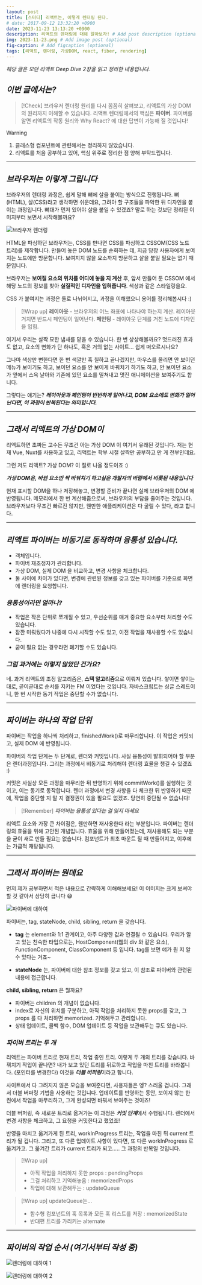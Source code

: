 ```yaml
---
layout: post
title: [스터디] 리액트는, 이렇게 렌더링 된다.
# date: 2017-09-12 13:32:20 +0900
date: 2023-11-23 13:13:20 +0900
description: 리액트의 렌더링에 대해 알아보자! # Add post description (optional)
img: 2023-11-23.png # Add image post (optional)
fig-caption: # Add figcaption (optional)
tags: [리액트, 렌더링, 가상DOM, react, fiber, rendering]
---
```


*해당 글은 모던 리액트 Deep Dive 2장을 읽고 정리한 내용입니다.* 

## *이번 글에서는?*

> [!Check]
> 브라우저 렌더링 원리를 다시 꼼꼼히 살펴보고, 리액트의 가상 DOM 의 원리까지 이해할 수 있습니다.
> 리액트 렌더링에서의 핵심은 **파이버**. 파이버를 알면 리액트의 작동 원리와 Why React? 에 대한 답변이 가능해 질 것입니다!

> [!Warning]
> 1.  클래스형 컴포넌트에 관련해서는 정리하지 않았습니다.
> 2. 리액트를 처음 공부하고 있어, 핵심 위주로 정리한 점 양해 부탁드립니다. 


---

## *브라우저는 이렇게 그립니다*

브라우저의 렌더링 과정은, 쉽게 말해 뼈에 살을 붙이는 방식으로 진행됩니다.
뼈(HTML), 살(CSS)라고 생각하면 쉬운데요, 그려야 할 구조들을 파악한 뒤 디자인을 붙이는 과정입니다.
뼈대가 먼저 있어야 살을 붙일 수 있겠죠? 말로 하는 것보단 정리된 이미지부터 보면서 시작해볼까요?


 ![브라우저 렌더링]({{site.baseurl}}/assets/img/browser-rendering.png)

HTML을 파싱하던 브라우저는, CSS를 만나면 CSS를 파싱하고 CSSOM(CSS 노드 트리)를 제작합니다.
만들어 놓은 DOM 노드를 순회하는 데, 지금 당장 사용자에게 보여지는 노드에만 방문합니다.
보여지지 않을 요소까지 방문하고 살을 붙일 필요는 없기 때문입니다.

브라우저는 **보여질 요소의 위치를 어디에 놓을 지 계산** 후, 앞서 만들어 둔 CSSOM 에서 해당 노드의 정보를 찾아 **실질적인 디자인을 입혀줍니다**. 색상과 같은 스타일링을요.

CSS 가 붙여지는 과정은 둘로 나뉘어지고, 과정을 이해했으니 용어를 정리해봅시다 :)


> [!Wrap up]
> **레이아웃** - 브라우저의 어느 좌표에 나타나야 하는지 계산. 레이아웃 거치면 반드시 페인팅이 일어난다.
**페인팅** - 레이아웃 단계를 거친 노드에 디자인을 입힘.

여기서 우리는 살짝 묘한 냄새를 맡을 수 있습니다. 한 번 상상해볼까요?
멋드러진 효과도 없고, 요소의 변화가 단 하나도, 혹은 거의 없는 사이트... 쉽게 떠오르시나요?

그나마 색상만 변한다면 한 번 색깔만 훅 칠하고 끝나겠지만, 마우스를 올리면 안 보이던 메뉴가 보이기도 하고, 
보이던 요소를 안 보이게 바꿔치기 하기도 하고, 안 보이던 요소가 옆에서 스윽 날아와 기존에 있던 요소를 밀쳐내고 멋진 애니메이션을 보여주기도 합니다.

그렇다는 얘기는? 
***레이아웃과 페인팅이 빈번하게 일어나고, DOM 요소에도 변화가 일어난다면, 이 과정이 반복된다는 의미입니다.*** 

---

## *그래서 리액트의 가상 DOM이*

리액트하면 초짜든 고수든 무조건 아는 가상 DOM 이 여기서 유래된 것입니다.
저는 현재 Vue, Nuxt를 사용하고 있고, 리액트는 학부 시절 살짝만 공부하고 만 게 전부인데요. 

그런 저도 리액트? 가상 DOM? 이 절로 나올 정도이죠 :)

***가상 DOM은, 바뀐 요소만 싹 바꿔치기 하고싶은 개발자의 바람에서 비롯된 내용입니다***

현재 표시할 DOM을 하나 저장해놓고, 변경할 준비가 끝나면 실제 브라우저의 DOM 에 반영됩니다.
메모리에서 한 번 계산해줌으로써, 브라우저의 부담을 줄여주는 것입니다.
브라우저보다 무조건 빠르진 않지만, 웬만한 애플리케이션은 다 굴릴 수 있다, 라고 합니다.

---

## *리액트 파이버는 비동기로 동작하며 융통성 있습니다.*

- 객체입니다. 
- 파이버 재조정자가 관리합니다.
- 가상 DOM, 실제 DOM 을 비교하고, 변경 사항을 체크합니다.
- 둘 사이에 차이가 있다면, 변경에 관련된 정보를 갖고 있는 파이버를 기준으로 화면에 렌더링을 요청합니다.

### *융통성이라면 얼마나?*

- 작업은 작은 단위로 쪼개질 수 있고, 우선순위를 매겨 중요한 요소부터 처리할 수도 있습니다.
- 잠깐 미뤄뒀다가 나중에 다시 시작할 수도 있고, 이전 작업을 재사용할 수도 있습니다. 
- 굳이 필요 없는 경우라면 폐기할 수도 있습니다.

### *그럼 과거에는 이렇지 않았단 건가요?*

네. 과거 리액트의 조정 알고리즘은, **스택 알고리즘**으로 이뤄져 있습니다. 
쌓이면 쌓이는대로, 곧이곧대로 순서를 지키는 FM 이었다는 것입니다. 
자바스크립트는 싱글 스레드이니, 한 번 시작한 동기 작업은 중단할 수가 없습니다.

---

## *파이버는 하나의 작업 단위*

파이버는 작업을 하나씩 처리하고, finishedWork()로 마무리합니다. 
이 작업은 커밋되고, 실제 DOM 에 반영됩니다. 

파이버의 작업 단계는 두 단계로, 렌더와 커밋입니다. 사실 융통성이 발휘되어야 할 부분은 렌더과정입니다. 
그리는 과정에서 비동기로 처리해야 렌더링 효율을 챙길 수 있겠죠 :)

커밋은 사실상 모든 과정을 마무리한 뒤 반영하기 위해 commitWork()를 실행하는 것이고, 
이는 동기로 동작합니다. 렌더 과정에서 변경 사항을 다 체크한 뒤 반영하기 때문에, 
작업을 중단할 지 말 지 결정권이 있을 필요도 없겠죠. 당연히 중단될 수 없습니다!


> [!Remember]
> ***파이버는 융통성 있다는 걸 잊지 마세요***
> 
리액트 요소와 가장 큰 차이점은, 웬만하면 재사용한다 라는 부분입니다.
파이버는 렌더링의 효율을 위해 고안된 개념입니다. 효율을 위해 만들어졌는데, 
재사용해도 되는 부분을 굳이 새로 만들 필요는 없습니다. 
컴포넌트가 최초 마운트 될 때 만들어지고, 이후에는 가급적 재탕됩니다.


---

## *그래서 파이버는 뭔데요*

먼저 제가 공부하면서 적은 내용으로 간략하게 이해해보세요!
이 이미지는 크게 보셔야 할 것 같아서 상당히 큽니다 😅

![파이버에 대하여]({{site.baseurl}}/assets/img/about-fiber.png)

파이버는, tag, stateNode, child, sibling, return 을 갖습니다.

- **tag** 는 element와 1:1 관계이고, 아주 다양한 값과 연결될 수 있습니다. 
우리가 알고 있는 친숙한 타입으로는, HostComponent(웹의 div 와 같은 요소), FunctionComponent,
ClassComponent 등 입니다. tag를 보면 얘가 뭔 지 알 수 있다는 거죠~

- **stateNode** 는, 파이버에 대한 참조 정보를 갖고 있고, 이 참조로 파이버와 관련된 내용에 접근합니다. 

**child, sibling, return** 은 뭘까요? 
- 파이버는 children 의 개념이 없습니다. 
- index로 자신의 위치를 구분하고, 아직 작업을 처리하지 못한 props를 갖고, 그 props 를 다 처리하면 memorized. 기억해두고 관리합니다. 
- 상태 업데이트, 콜백 함수, DOM 업데이트 등 작업을 보관해두는 큐도 있습니다. 

### *파이버 트리는 두 개*

리액트는 파이버 트리로 현재 트리, 작업 중인 트리. 이렇게 두 개의 트리를 갖습니다.
바꿔치기 작업이 끝나면? 내가 보고 있던 트리를 뒤로하고 작업을 마친 트리를 바라봅니다. (포인터를 변경한다)
이것을 ***더블 버퍼링***이라고 합니다. 

사이트에서 다 그려지지 않은 모습을 보여준다면, 사용자들은 엥? 스러울 겁니다. 
그래서 더블 버퍼링 기법을 사용하는 것입니다. 
업데이트를 반영하는 동안, 보이지 않는 한 켠에서 작업을 마무리하고, 
그게 완성되면 바꿔서 보여주는 것이죠!

더블 버퍼링, 즉 새로운 트리로 옮겨가는 이 과정은 
***커밋 단계***에서 수행됩니다. 렌더에서 변경 사항을 체크하고, 그 요청을 커밋한다고 했었죠!

반영을 마치고 옮겨가게 된 트리, workInProgress 트리는, 작업을 마친 뒤 current 트리가 될 겁니다. 
그리고, 또 다른 업데이트 사항이 있다면, 또 다른 workInProgress 로 옮겨가고. 그 옮겨간 트리가 current 트리가 되고..... 그 과정의 반복일 것입니다.


> [!Wrap up]
> - 아직 작업을 처리하지 못한 props : pendingProps 
> - 그걸 처리하고 기억해놓음 : memorizedProps 
> - 작업에 대해 보관해두는 : updateQueue

> [!Wrap up]
> updateQueue는...
> 
> - 함수형 컴포넌트의 훅 목록과 모든 훅 리스트를 저장 : memorizedState
> - 반대편 트리를 가리키는 alternate  


---

## *파이버의 작업 순서 (여기서부터 작성 중)*

![렌더링에 대하여 1]({{site.baseurl}}/assets/img/rendering1.jpg)

![렌더링에 대하여 2]({{site.baseurl}}/assets/img/rendering2.jpg)







 




















